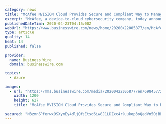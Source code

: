 ```yaml
---
category: news
title: "McAfee MVISION Cloud Provides Secure and Compliant Way to Manage Data and User Activity in Microsoft Teams"
excerpt: "McAfee, a device-to-cloud cybersecurity company, today announced that McAfee MVISION Cloud now supports encryption enhancements in Microsoft Teams, in"
publishedDateTime: 2020-04-23T04:15:00Z
webUrl: "https://www.businesswire.com/news/home/20200422005877/en/McAfee-MVISION-Cloud-Secure-Compliant-Manage-Data"
type: article
quality: 14
heat: 14
published: false

provider:
  name: Business Wire
  domain: businesswire.com

topics:
  - Azure

images:
  - url: "https://mms.businesswire.com/media/20200422005877/en/698457/23/McA_Logo.jpg"
    width: 1200
    height: 627
    title: "McAfee MVISION Cloud Provides Secure and Compliant Way to Manage Data and User Activity in Microsoft Teams"

secured: "N3zmnSPferwx9SXymEy4dljQfeEtsd6iw8J1LDZxc4rCuukop3oQedVn5OjBENPzs6pLQo1qsX3hdmzWSLEglqqnN53Tkx6PEaKLLJDESgK4yU+STAwMvH5N18yMoHXe7vvfVC7L7H4/7pWgW3xRRTnb6rJNmEeDsr4h/ol00RTqHH8hTpxoaaOP1wLkzza6yYRKcJisOJnkbWbcCkSvfrt/25JDR7zBjwh4n/5qn1Q3+/YsMve59CGRy2SD3FGUUO/nMZVV3CPIVPcwyOWnEqBUSWummMQJ8ArrQ+46gLWXAd7vD86ZvqhaIE9ax8u0sDEu1tkRNI9Bhx7HWpTCH6nBuFy4xTURqMd9jLSiiK7FHm/I3SZGLneHW17SSkQu27iFwFwMN1nL9tVujQFIjvw/ikGxR7MAsfVMcBfwlwWATUoirCp2GjDXOxQQ6qM63gOevZxTTeTJaQ/bgX9Q3+XbtIcrK0c80SeR5GZU1gc=;QB5hYAKf5vhMLM76fxmygw=="
---
```


